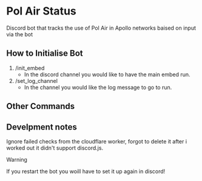 # Pol Air Status
 Discord bot that tracks the use of Pol Air in Apollo networks baised on input via the bot

## How to Initialise Bot
 1. /init_embed
    - In the discord channel you would like to have the main embed run.
 3. /set_log_channel
    - In the channel you would like the log message to go to run.

## Other Commands

## Develpment notes
 Ignore failed checks from the cloudflare worker, forgot to delete it after i worked out it didn't support discord.js.

> [!WARNING]
> If you restart the bot you woill have to set it up again in discord!
